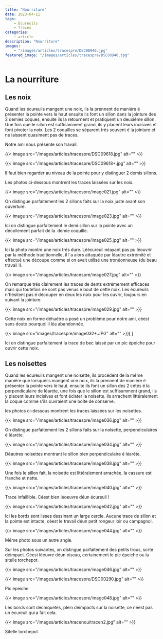 ```yaml
---
title: "Nourriture"
date: 2023-04-11
tags: 
    - Écureuils
    - Traces
categories:
    - article
description: "Nourriture"
images:
    - "/images/articles/tracespre/DSC08940.jpg"
featured_image: "/images/articles/tracespre/DSC08940.jpg"
---
```


# La nourriture

## Les noix

Quand les écureuils mangent une noix, ils la prennent de maniére é présenter la pointe vers le haut ensuite ils font un sillon dans la jointure des 2 demies coques, ensuite ils la retournent et pratiquent un deuxiéme sillon. Une fois que le sillon est suffisamment grand, ils y placent leurs incisives et font pivoter la noix. Les 2 coquilles se séparent trés souvent é la jointure et ne laissent quasiment pas de traces.

 Notre ami nous présente son travail.

{{< image src="/images/articles/tracespre/DSC09618.jpg" alt="" >}}

{{< image src="/images/articles/tracespre/DSC09618+.jpg" alt="" >}}

Il faut bien regarder au niveau de la pointe pour y distinguer 2 demis sillons.

Les photos ci-dessous montrent les traces laissées sur les noix.

{{< image src="/images/articles/tracespre/image021.jpg" alt="" >}}

 On distingue parfaitement les 2 sillons faits sur la noix juste avant son ouverture. 

{{< image src="/images/articles/tracespre/image023.jpg" alt="" >}}

Ici on distingue parfaitement le demi sillon sur la pointe avec un décollement parfait de la  demie coquille.

{{< image src="/images/articles/tracespre/image025.jpg" alt="" >}}

 Ici la photo montre une noix trés dure. Léécureuil néayant pas pu léouvrir par la méthode traditionnelle, il l'a alors attaquée par léautre extrémité et effectué une découpe comme si on avait utilisé une tronéonneuse (du beau travail !).

{{< image src="/images/articles/tracespre/image027.jpg" alt="" >}}

 On remarque trés clairement les traces de dents extrémement efficaces mais qui toutefois ne sont pas venus é bout de cette noix. Les écureuils n'hésitent pas é découper en deux les noix pour les ouvrir, toujours en suivant la jointure. 

{{< image src="/images/articles/tracespre/image029.jpg" alt="" >}}

Cette noix en forme déhuétre a posé un probléme pour notre ami, céest sans doute pourquoi il léa abandonnée.

{{< image src="images/tracespre/image032+.JPG" alt="" >}}[ ]

Ici on distingue parfaitement la trace de bec laissé par un pic épeiche pour ouvrir cette noix.


## Les noisettes

Quand les écureuils mangent une noisette, ils procédent de la méme maniére que lorsquéils mangent une noix, ils la prennent de maniére é présenter la pointe vers le haut, ensuite ils font un sillon des 2 cétés é la perpendiculaire de léaréte, une fois que le sillon est suffisamment grand, ils y placent leurs incisives et font éclater la noisette. Ils arrachent littéralement la coque comme s'ils ouvraient une boite de conserve.

les photos ci-dessous montrent les traces laissées sur les noisettes. 

{{< image src="/images/articles/tracespre/image036.jpg" alt="" >}}

On distingue parfaitement les 2 sillons faits sur la noisette, perpendiculaires é léaréte.

{{< image src="/images/articles/tracespre/image034.jpg" alt="" >}}

 Déautres noisettes montrant le sillon bien perpendiculaire é léaréte. 

{{< image src="/images/articles/tracespre/image038.jpg" alt="" >}}

 Une fois le sillon fait, la noisette est littéralement arrachée, la cassure est franche et nette.

{{< image src="/images/articles/tracespre/image040.jpg" alt="" >}}

 Trace infaillible. Céest bien léoeuvre déun écureuil !

{{< image src="/images/articles/tracespre/image042.jpg" alt="" >}}

 Ici les bords sont lisses dessinant un large cercle. Aucune trace de sillon et la pointe est intacte, céest le travail déun petit rongeur loir ou campagnol. 

{{< image src="/images/articles/tracespre/image044.jpg" alt="" >}}

 Méme photo sous un autre angle.

 Sur les photos suivantes, on distingue parfaitement des petits trous, sorte déimpact. Céest lééuvre déun oiseau, certainement le pic épeiche ou la sitelle torchepot. 

{{< image src="/images/articles/tracespre/image046.jpg" alt="" >}}

{{< image src="/images/articles/tracespre/DSC00290.jpg" alt="" >}}

Pic épeiche

{{< image src="/images/articles/tracespre/image048.jpg" alt="" >}}

Les bords sont déchiquetés, plein déimpacts sur la noisette, ce néest pas un écureuil qui a fait cela.

{{< image src="/images/articles/tracenou/tracen2.jpg" alt="" >}}

Sitelle torchepot


